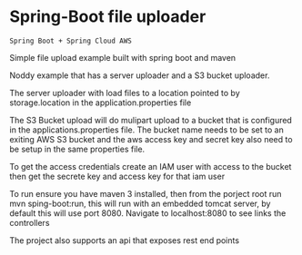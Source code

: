 Spring-Boot file uploader
=======

```
Spring Boot + Spring Cloud AWS
```

Simple file upload example built with spring boot and maven

Noddy example that has a server uploader and a S3 bucket uploader.

The server uploader with load files to a location pointed to by storage.location in the application.properties file

The S3 Bucket upload will do mulipart upload to a bucket that is configured in the applications.properties file. 
The bucket name needs to be set to an exiting AWS S3 bucket and 
the aws access key and secret key also need to be setup in the same 
properties file.

To get the access credentials create an IAM user with access to the bucket
then get the secrete key and access key for that iam user

To run ensure you have maven 3 installed, then from the porject root run mvn sping-boot:run, this will run with an embedded tomcat server, by default this will use port 8080.
Navigate to localhost:8080 to see links the controllers

The project also supports an api that exposes rest end points 


